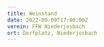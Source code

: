 ```yaml
---
title: Weinstand
date: 2022-09-09T17:00:00Z
verein: FFW Niederjosbach
ort: Dorfplatz, Niederjosbach
---
```

